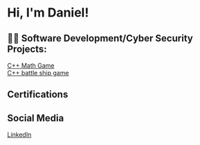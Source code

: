 <h1>Hi, I'm Daniel!

<h2>👨‍💻 Software Development/Cyber Security Projects:</h2>
<a href="[https://replit.com/@DanielRodrig350/03-Math-Quiz-with-Feedback-Branching#main.cpp](https://replit.com/@danieltheo00/mathgame)">C++ Math Game</a><br>
<a href="https://replit.com/@danieltheo00/battleshipgame#main.cpp">C++ battle ship game</a>

<h2> Certifications </h2>

<h2>Social Media</h2>
<p><a href="https://www.linkedin.com/in/daniel-rodriguez-b88a7b222/" target="_blank">LinkedIn</a><p/>
